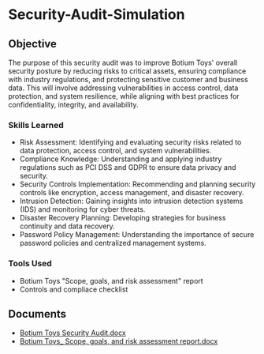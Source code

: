 # Security-Audit-Simulation

## Objective
The purpose of this security audit was to improve Botium Toys' overall security posture by reducing risks to critical assets, ensuring compliance with industry regulations, and protecting sensitive customer and business data. This will involve addressing vulnerabilities in access control, data protection, and system resilience, while aligning with best practices for confidentiality, integrity, and availability.

### Skills Learned
- Risk Assessment: Identifying and evaluating security risks related to data protection, access control, and system vulnerabilities.
- Compliance Knowledge: Understanding and applying industry regulations such as PCI DSS and GDPR to ensure data privacy and security.
- Security Controls Implementation: Recommending and planning security controls like encryption, access management, and disaster recovery.
- Intrusion Detection: Gaining insights into intrusion detection systems (IDS) and monitoring for cyber threats.
- Disaster Recovery Planning: Developing strategies for business continuity and data recovery.
- Password Policy Management: Understanding the importance of secure password policies and centralized management systems.

### Tools Used
- Botium Toys "Scope, goals, and risk assessment" report
- Controls and compliace checklist

## Documents
- [Botium Toys Security Audit.docx](https://github.com/user-attachments/files/17404739/Botium.Toys.Security.Audit.docx)
- [Botium Toys_ Scope, goals, and risk assessment report.docx](https://github.com/user-attachments/files/17404747/Botium.Toys_.Scope.goals.and.risk.assessment.report.docx)

